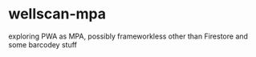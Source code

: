 # wellscan-mpa
exploring PWA as MPA, possibly frameworkless other than Firestore and some barcodey stuff
